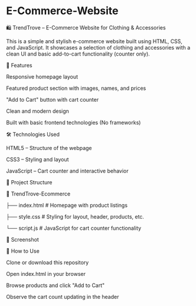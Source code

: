 # E-Commerce-Website

🛍️ TrendTrove – E-Commerce Website for Clothing & Accessories

This is a simple and stylish e-commerce website built using HTML, CSS, and JavaScript. It showcases a selection of clothing and accessories with a clean UI and basic add-to-cart functionality (counter only).

🚀 Features

Responsive homepage layout

Featured product section with images, names, and prices

"Add to Cart" button with cart counter

Clean and modern design

Built with basic frontend technologies (No frameworks)

🛠️ Technologies Used

HTML5 – Structure of the webpage

CSS3 – Styling and layout

JavaScript – Cart counter and interactive behavior

📂 Project Structure

📁 TrendTrove-Ecommerce

├── index.html         # Homepage with product listings

├── style.css          # Styling for layout, header, products, etc.

└── script.js          # JavaScript for cart counter functionality


📸 Screenshot


📌 How to Use

Clone or download this repository

Open index.html in your browser

Browse products and click "Add to Cart"

Observe the cart count updating in the header

